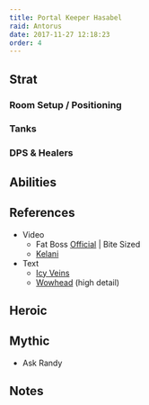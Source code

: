 ```yaml
---
title: Portal Keeper Hasabel
raid: Antorus
date: 2017-11-27 12:18:23
order: 4
---
```


## Strat
### Room Setup / Positioning


### Tanks

### DPS & Healers

## Abilities
    
## References

- Video
  - Fat Boss [Official](https://youtu.be/46EtWhm5JPc) | Bite Sized
  - [Kelani](https://youtu.be/YhEQmV6OHoU)
- Text
  - [Icy Veins](https://www.icy-veins.com/wow/portal-keeper-hasabel-guide-for-antorus-the-burning-throne)
  - [Wowhead](http://www.wowhead.com/portal-keeper-hasabel-antorus-the-burning-throne-strategy-guide) (high detail)


## Heroic

## Mythic
- Ask Randy

## Notes